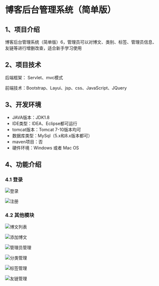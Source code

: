 # 博客后台管理系统（简单版）


## 1、项目介绍

博客后台管理系统（简单版）6，管理员可以对博文、类别、标签、管理员信息、友链等进行增删改查，适合新手学习使用


## 2、项目技术

后端框架： Servlet、mvc模式

前端技术：Bootstrap、Layui、jsp、css、JavaScript、JQuery

## 3、开发环境

- JAVA版本：JDK1.8
- IDE类型：IDEA、Eclipse都可运行
- tomcat版本：Tomcat 7-10版本均可
- 数据库类型：MySql（5.x和8.x版本都可） 
- maven项目：否
- 硬件环境：Windows 或者 Mac OS


## 4、功能介绍

### 4.1 登录

![登录](https://project-images-1256969109.cos.ap-chongqing.myqcloud.com/Typora-Images/202207181849705.jpg)

![注册](https://project-images-1256969109.cos.ap-chongqing.myqcloud.com/Typora-Images/202207181850084.jpg)

### 4.2 其他模块

![博文列表](https://project-images-1256969109.cos.ap-chongqing.myqcloud.com/Typora-Images/202207181850766.jpg)

![添加博文](https://project-images-1256969109.cos.ap-chongqing.myqcloud.com/Typora-Images/202207181850470.jpg)

![管理员管理](https://project-images-1256969109.cos.ap-chongqing.myqcloud.com/Typora-Images/202207181850717.jpg)

![分类管理](https://project-images-1256969109.cos.ap-chongqing.myqcloud.com/Typora-Images/202207181850632.jpg)

![标签管理](https://project-images-1256969109.cos.ap-chongqing.myqcloud.com/Typora-Images/202207181850005.jpg)

![友链管理](https://project-images-1256969109.cos.ap-chongqing.myqcloud.com/Typora-Images/202207181850250.jpg)



